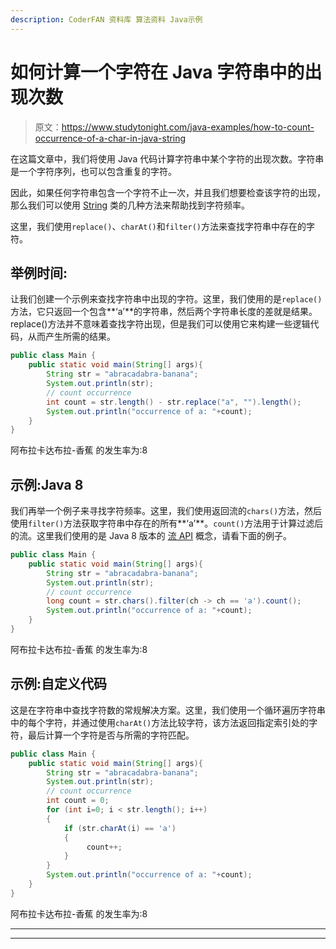```yaml
---
description: CoderFAN 资料库 算法资料 Java示例
---
```


# 如何计算一个字符在 Java 字符串中的出现次数

> 原文：<https://www.studytonight.com/java-examples/how-to-count-occurrence-of-a-char-in-java-string>

在这篇文章中，我们将使用 Java 代码计算字符串中某个字符的出现次数。字符串是一个字符序列，也可以包含重复的字符。

因此，如果任何字符串包含一个字符不止一次，并且我们想要检查该字符的出现，那么我们可以使用 [String](https://www.studytonight.com/java/string-handling-in-java.php) 类的几种方法来帮助找到字符频率。

这里，我们使用`replace()`、`charAt()`和`filter()`方法来查找字符串中存在的字符。

## 举例时间:

让我们创建一个示例来查找字符串中出现的字符。这里，我们使用的是`replace()`方法，它只返回一个包含**‘a’**的字符串，然后两个字符串长度的差就是结果。replace()方法并不意味着查找字符出现，但是我们可以使用它来构建一些逻辑代码，从而产生所需的结果。

```java
public class Main {
	public static void main(String[] args){
		String str = "abracadabra-banana";
		System.out.println(str);
		// count occurrence 
		int count = str.length() - str.replace("a", "").length();
		System.out.println("occurrence of a: "+count);
	}
}
```

阿布拉卡达布拉-香蕉
的发生率为:8

## 示例:Java 8

我们再举一个例子来寻找字符频率。这里，我们使用返回流的`chars()`方法，然后使用`filter()`方法获取字符串中存在的所有**‘a’**。`count()`方法用于计算过滤后的流。这里我们使用的是 Java 8 版本的 [流 API](https://www.studytonight.com/java-8/java-8-stream-api) 概念，请看下面的例子。

```java
public class Main {
	public static void main(String[] args){
		String str = "abracadabra-banana";
		System.out.println(str);
		// count occurrence 
		long count = str.chars().filter(ch -> ch == 'a').count();
		System.out.println("occurrence of a: "+count);
	}
}
```

阿布拉卡达布拉-香蕉
的发生率为:8

## 示例:自定义代码

这是在字符串中查找字符数的常规解决方案。这里，我们使用一个循环遍历字符串中的每个字符，并通过使用`charAt()`方法比较字符，该方法返回指定索引处的字符，最后计算一个字符是否与所需的字符匹配。

```java
public class Main {
	public static void main(String[] args){
		String str = "abracadabra-banana";
		System.out.println(str);
		// count occurrence 
		int count = 0;
	    for (int i=0; i < str.length(); i++)
	    {
	        if (str.charAt(i) == 'a')
	        {
	             count++;
	        }
	    }
		System.out.println("occurrence of a: "+count);
	}
}
```

阿布拉卡达布拉-香蕉
的发生率为:8

* * *

* * *